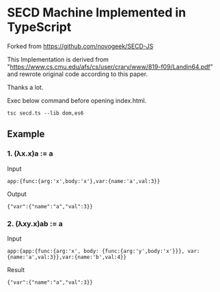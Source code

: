 # SECD Machine Implemented in TypeScript

Forked from https://github.com/novogeek/SECD-JS

This Implementation is derived from "https://www.cs.cmu.edu/afs/cs/user/crary/www/819-f09/Landin64.pdf" and rewrote original code according to this paper.

Thanks a lot.

Exec below command before opening index.html.

```
tsc secd.ts --lib dom,es6
```

## Example

### 1. (λx.x)a := a

Input 

```
app:{func:{arg:'x',body:'x'},var:{name:'a',val:3}}
```

Output

```
{"var":{"name":"a","val":3}}
```

### 2. (λxy.x)ab := a

Input

```
app:{app:{func:{arg:'x', body: {func:{arg:'y',body:'x'}}}, var:{name:'a',val:3}},var:{name:'b',val:4}}
```

Result

```
{"var":{"name":"a","val":3}}
```
